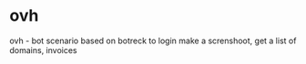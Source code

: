 # ovh
ovh - bot scenario based on botreck to login make a screnshoot, get a list of domains, invoices 
